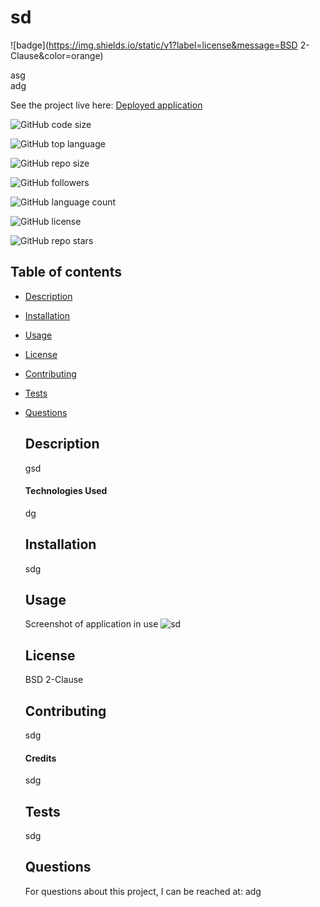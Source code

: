 # sd

  ![badge](https://img.shields.io/static/v1?label=license&message=BSD 2-Clause&color=orange)


  asg  
  adg


  See the project live here:
  [Deployed application](gsd)

  ![GitHub code size](https://img.shields.io/github/languages/code-size/asg/sd?color=FF0000&logo=GitHub&logoColor=FF0000&style=for-the-badge)  

  ![GitHub top language](https://img.shields.io/github/languages/top/asg/sd?color=FF7F00&logo=GitHub&logoColor=FF7F00&style=for-the-badge)  

  ![GitHub repo size](https://img.shields.io/github/repo-size/asg/sd?color=FFFF00&logo=GitHub&logoColor=FFFF00&style=for-the-badge)  

  ![GitHub followers](https://img.shields.io/github/followers/asg?color=00FF00&logo=GitHub&logoColor=00FF00&style=for-the-badge)  

  ![GitHub language count](https://img.shields.io/github/languages/count/asg/sd?color=0000FF&logo=GitHub&logoColor=0000FF&style=for-the-badge)  

  ![GitHub license](https://img.shields.io/github/license/asg/sd?color=2E2B5F&logo=GitHub&logoColor=2E2B5F&style=for-the-badge)  

  ![GitHub repo stars](https://img.shields.io/github/stars/asg/sd?color=8B00FF&logo=GitHub&logoColor=8B00FF&style=for-the-badge)  

      
  ## Table of contents
* [Description](#description)
* [Installation](#installation)
* [Usage](#usage)
* [License](#license)
* [Contributing](#contributing)
* [Tests](#tests)
* [Questions](#questions)

  ## Description
  gsd
      
  #### Technologies Used
  dg
      
      
  ## Installation
  sdg
      

  ## Usage
  Screenshot of application in use
  ![sd](gs)
      

  ## License
  BSD 2-Clause

        
  ## Contributing
  sdg   
  
  #### Credits
  sdg  


  ## Tests
  sdg   


  ## Questions
  For questions about this project, I can be reached at:
  adg   
